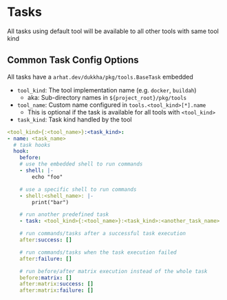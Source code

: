 # Tasks

All tasks using default tool will be available to all other tools with same tool kind

## Common Task Config Options

All tasks have a `arhat.dev/dukkha/pkg/tools.BaseTask` embedded

- `tool_kind`: The tool implementation name (e.g. `docker`, `buildah`)
  - aka: Sub-directory names in `${project_root}/pkg/tools`
- `tool_name`: Custom name configured in `tools.<tool_kind>[*].name`
  - This is optional if the task is available for all tools with `<tool_kind>`
- `task_kind`: Task kind handled by the tool

```yaml
<tool_kind>{:<tool_name>}:<task_kind>:
- name: <task_name>
  # task hooks
  hook:
    before:
    # use the embedded shell to run commands
    - shell: |-
        echo "foo"

    # use a specific shell to run commands
    - shell:<shell_name>: |-
        print("bar")

    # run another predefined task
    - task: <tool_kind>{:<tool_name>}:<task_kind>:<another_task_name>

    # run commands/tasks after a successful task execution
    after:success: []

    # run commands/tasks when the task execution failed
    after:failure: []

    # run before/after matrix execution instead of the whole task
    before:matrix: []
    after:matrix:success: []
    after:matrix:failure: []
```
